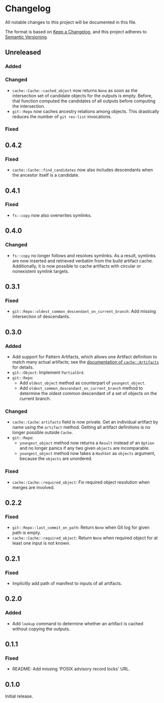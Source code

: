 # Changelog

All notable changes to this project will be documented in this file.

The format is based on [Keep a Changelog](https://keepachangelog.com/en/1.0.0/), and this project
adheres to [Semantic Versioning](https://semver.org/spec/v2.0.0.html).


## Unreleased

### Added

### Changed
- `cache::Cache::cached_object` now returns `None` as soon as the intersection set of candidate
  objects for the outputs is empty.  Before, that function computed the candidates of all outputs
  before computing the intersection.
- `git::Repo` now caches ancestry relations among objects.  This drastically reduces the number of
  `git rev-list` invocations.

### Fixed


## 0.4.2

### Fixed
- `cache::Cache::find_candidates` now also includes descendants when the ancestor itself is a
  candidate.


## 0.4.1

### Fixed
- `fs::copy` now also overwrites symlinks.


## 0.4.0

### Changed
- `fs::copy` no longer follows and resolves symlinks.  As a result, symlinks are now inserted and
  retrieved verbatim from the build artifact cache.  Additionally, it is now possible to cache
  artifacts with circular or nonexistent symlink targets.


## 0.3.1

### Fixed
- `git::Repo::oldest_common_descendant_on_current_branch`: Add missing intersection of descendants.


## 0.3.0

### Added
- Add support for Pattern Artifacts, which allows one Artifact definition to match many actual
  artifacts; see the [documentation of `cache::Artifacts`][PatternArtifacts] for details.
- `git::Object`: Implement `PartialOrd`.
- `git::Repo`:
  - Add `oldest_object` method as counterpart of `youngest_object`.
  - Add `oldest_common_descendant_on_current_branch` method to determine the oldest common
    descendant of a set of objects on the current branch.

### Changed
- `cache::Cache`: `artifacts` field is now private.  Get an individual artifact by name using the
  `artifact` method.  Getting all artifact definitions is no longer possible outside `Cache`.
- `git::Repo`:
  - `youngest_object` method now returns a `Result` instead of an `Option` and no longer panics if
    any two given `objects` are incomparable.
  - `youngest_object` method now takes a `HashSet` as `objects` argument, because the `objects` are
    unordered.

### Fixed
- `cache::Cache::required_object`: Fix required object resolution when merges are involved.


## 0.2.2

### Fixed

- `git::Repo::last_commit_on_path`: Return `None` when Git log for given path is empty.
- `cache::Cache::required_object`: Return `None` when required object for at least one input is
  not known.


## 0.2.1

### Fixed
- Implicitly add path of manifest to inputs of all artifacts.


## 0.2.0

### Added
- Add `lookup` command to determine whether an artifact is cached without copying the outputs.


## 0.1.1

### Fixed
- README: Add missing 'POSIX advisory record locks' URL.


## 0.1.0

Initial release.


[PatternArtifacts]: https://docs.rs/memora/latest/memora/cache/type.Artifacts.html#PatternArtifacts
